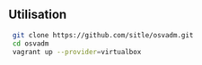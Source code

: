 ## Utilisation

```bash
 git clone https://github.com/sitle/osvadm.git
 cd osvadm
 vagrant up --provider=virtualbox
```

